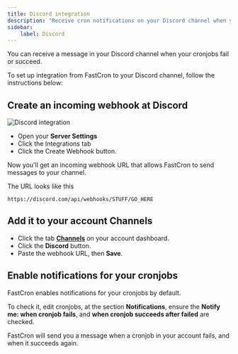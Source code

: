 ```yaml
---
title: Discord integration
description: "Receive cron notifications on your Discord channel when your cronjobs fail or succeed."
sidebar:
    label: Discord
---
```


You can receive a message in your Discord channel when your cronjobs fail or succeed.

To set up integration from FastCron to your Discord channel, follow the instructions below:

## Create an incoming webhook at Discord

![Discord integration](/screenshots/integrations/discord-integration.png)

- Open your **Server Settings** 
- Click the Integrations tab
- Click the Create Webhook button.

Now you'll get an incoming webhook URL that allows FastCron to send messages to your channel.

The URL looks like this
```
https://discord.com/api/webhooks/STUFF/GO_HERE
```

## Add it to your account Channels

- Click the tab [**Channels**](https://app.fastcron.com/account/channel) on your account dashboard.
- Click the **Discord** button.
- Paste the webhook URL, then **Save**.

## Enable notifications for your cronjobs
FastCron enables notifications for your cronjobs by default.

To check it, edit cronjobs, at the section **Notifications**,
ensure the **Notify me: when cronjob fails**, and **when cronjob succeeds after failed** are checked.

FastCron will send you a message when a cronjob in your account fails, and when it succeeds again.